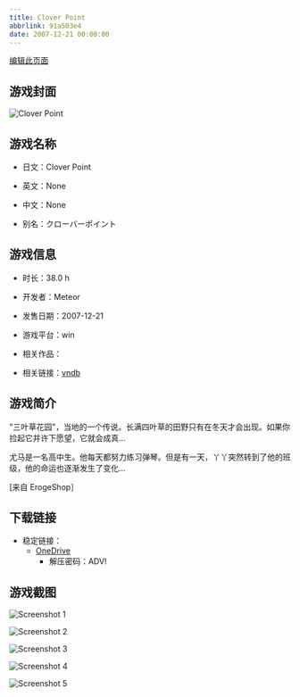 ```yaml
---
title: Clover Point
abbrlink: 91a503e4
date: 2007-12-21 00:00:00
---
```

[编辑此页面](https://github.com/ACG-3/ADV3-source/blob/main/source/_posts/games/Clover%20Point.md)

## 游戏封面

![Clover Point](https://pan.timero.xyz/d/onedrive/img_lib_001/Clover%20Point_cover.avif)


## 游戏名称

- 日文：Clover Point
- 英文：None
- 中文：None

- 别名：クローバーポイント


## 游戏信息

- 时长：38.0 h
- 开发者：Meteor
- 发售日期：2007-12-21
- 游戏平台：win
- 相关作品：

- 相关链接：[vndb](https://vndb.org/v427)


## 游戏简介

"三叶草花园"，当地的一个传说。长满四叶草的田野只有在冬天才会出现。如果你捡起它并许下愿望，它就会成真...

尤马是一名高中生。他每天都努力练习弹琴。但是有一天，丫丫突然转到了他的班级，他的命运也逐渐发生了变化...

[来自 ErogeShop］


## 下载链接

- 稳定链接：
    - [OneDrive](https://pan.timero.xyz/onedrive/adv_lib_001/Clover%20Point)
        - 解压密码：ADV!



## 游戏截图


![Screenshot 1](https://pan.timero.xyz/d/onedrive/img_lib_001/Clover%20Point_Screenshot_1.avif)

![Screenshot 2](https://pan.timero.xyz/d/onedrive/img_lib_001/Clover%20Point_Screenshot_2.avif)

![Screenshot 3](https://pan.timero.xyz/d/onedrive/img_lib_001/Clover%20Point_Screenshot_3.avif)

![Screenshot 4](https://pan.timero.xyz/d/onedrive/img_lib_001/Clover%20Point_Screenshot_4.avif)

![Screenshot 5](https://pan.timero.xyz/d/onedrive/img_lib_001/Clover%20Point_Screenshot_5.avif)


